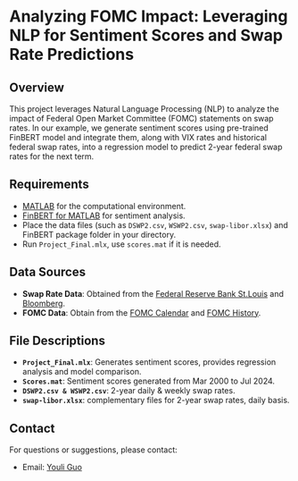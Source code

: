 # Analyzing FOMC Impact: Leveraging NLP for Sentiment Scores and Swap Rate Predictions

## Overview

This project leverages Natural Language Processing (NLP) to analyze the impact of Federal Open Market Committee (FOMC) statements on swap rates. In our example, we generate sentiment scores using pre-trained FinBERT model and integrate them, along with VIX rates and historical federal swap rates, into a regression model to predict 2-year federal swap rates for the next term.

## Requirements

- [MATLAB](https://www.mathworks.com/products/matlab.html) for the computational environment.
- [FinBERT for MATLAB](https://github.com/matlab-deep-learning/transformer-models) for sentiment analysis.
- Place the data files (such as `DSWP2.csv`, `WSWP2.csv`, `swap-libor.xlsx`) and FinBERT package folder in your directory.
- Run `Project_Final.mlx`, use `scores.mat` if it is needed.

## Data Sources

- **Swap Rate Data**: Obtained from the [Federal Reserve Bank St.Louis](https://fred.stlouisfed.org/categories/32299) and [Bloomberg](https://www.bloomberg.com/professional/products/bloomberg-terminal/).
- **FOMC Data**: Obtain from the [FOMC Calendar](https://www.federalreserve.gov/monetarypolicy/fomccalendars.htm) and [FOMC History](https://www.federalreserve.gov/monetarypolicy/fomc_historical_year.htm).

## File Descriptions

- **`Project_Final.mlx`**: Generates sentiment scores, provides regression analysis and model comparison.
- **`Scores.mat`**: Sentiment scores generated from Mar 2000 to Jul 2024.
- **`DSWP2.csv & WSWP2.csv`**: 2-year daily & weekly swap rates.
- **`swap-libor.xlsx`**: complementary files for 2-year swap rates, daily basis.

## Contact

For questions or suggestions, please contact:

- Email: [Youli Guo](mailto:youliguo0530@gmail.com)
